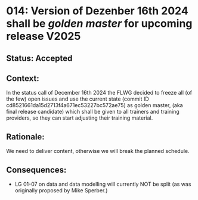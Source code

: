 # 014: Version of Dezenber 16th 2024 shall be _golden master_ for upcoming release V2025

## Status: Accepted

## Context:

In the status call of December 16th 2024 the FLWG decided to freeze all (of the few) open issues
and use the current state (commit ID cd8521661da15d2713f4a671ec53227bc572ae75) as golden master,
(aka final release candidate)
which shall be given to all trainers and training providers, so they can start adjusting their training material.


## Rationale:

We need to deliver content, otherwise we will break the planned schedule.

## Consequences:

- LG 01-07 on data and data modelling will currently NOT be split (as was originally proposed by Mike Sperber.)